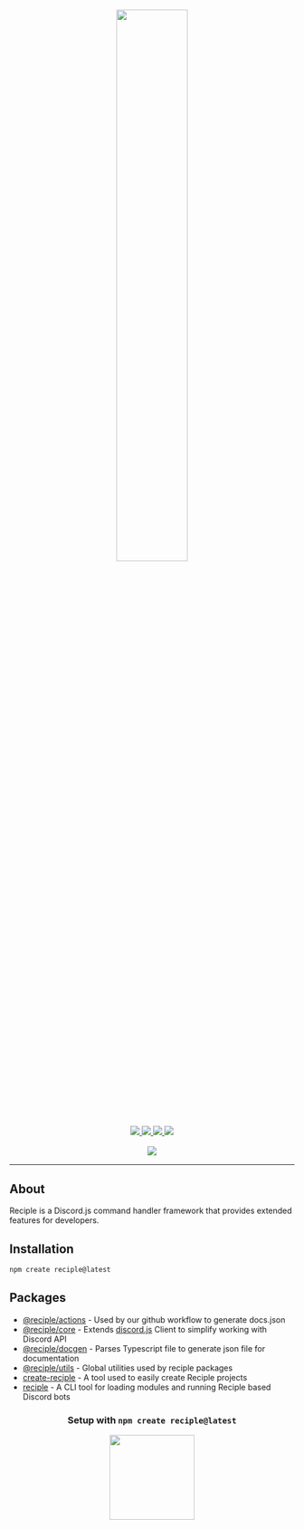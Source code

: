 <h1 align="center">
    <img src="https://i.imgur.com/DWM0tJL.png" width="50%">
    <br>
</h1>

<h3 align="center">
    <a href="https://discord.ggthenorthsolution1">
        <img src="https://img.shields.io/discord/1032785824686817291?color=5865F2&logo=discord&logoColor=white">
    </a>
    <a href="https://npmjs.org/package/reciple">
        <img src="https://img.shields.io/npm/v/reciple?label=npm">
    </a>
    <a href="https://github.com/thenorthsolution/Reciple/tree/main/packages/reciple">
        <img src="https://img.shields.io/npm/dt/reciple?maxAge=3600">
    </a>
    <a href="https://www.codefactor.io/repository/github/falloutstudios/reciple/overview/main">
        <img src="https://www.codefactor.io/repository/github/falloutstudios/reciple/badge/main">
    </a>
    <br>
    <div style="padding-top: 1rem">
        <a href="https://discord.ggthenorthsolution1">
            <img src="https://discord.com/api/guilds/1032785824686817291/embed.png?style=banner2">
        </a>
    </div>
</h3>

---

## About

Reciple is a Discord.js command handler framework that provides extended features for developers.

## Installation

```bash
npm create reciple@latest
```

## Packages

- [@reciple/actions](./packages/actions/) - Used by our github workflow to generate docs.json
- [@reciple/core](./packages/core/) - Extends [discord.js](https://npmjs.com/package/discord.js) Client to simplify working with Discord API
- [@reciple/docgen](./packages/docgen/) - Parses Typescript file to generate json file for documentation
- [@reciple/utils](./packages/utils) - Global utilities used by reciple packages
- [create-reciple](./packages/create-reciple/) - A tool used to easily create Reciple projects
- [reciple](./packages/reciple/) - A CLI tool for loading modules and running Reciple based Discord bots

<center>
    <h3>Setup with <code>npm create reciple@latest</code></h3>
    <img src="https://i.imgur.com/Sxfczjz.gif" height="150">
</center>
